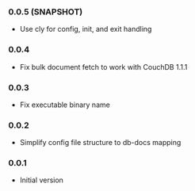### 0.0.5 (SNAPSHOT)
* Use cly for config, init, and exit handling

### 0.0.4 
* Fix bulk document fetch to work with CouchDB 1.1.1

### 0.0.3
* Fix executable binary name

### 0.0.2
* Simplify config file structure to db-docs mapping

### 0.0.1
* Initial version
